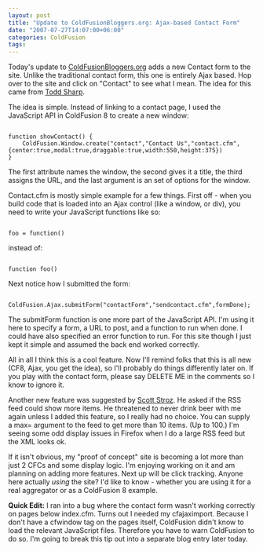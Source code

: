 ```yaml
---
layout: post
title: "Update to ColdFusionBloggers.org: Ajax-based Contact Form"
date: "2007-07-27T14:07:00+06:00"
categories: ColdFusion 
tags: 
---
```


Today's update to <a href="http://www.coldfusionbloggers.org">ColdFusionBloggers.org</a>  adds a new Contact form to the site. Unlike the traditional contact form, this one is entirely Ajax based. Hop over to the site and click on "Contact" to see what I mean. The idea for this came from <a href="http://cfsilence.com/blog/client/">Todd Sharp</a>. 

The idea is simple. Instead of linking to a contact page, I used the JavaScript API in ColdFusion 8 to create a new window:

<code>
function showContact() {
	ColdFusion.Window.create("contact","Contact Us","contact.cfm",{center:true,modal:true,draggable:true,width:550,height:375})
}
</code>

The first attribute names the window, the second gives it a title, the third assigns the URL, and the last argument is an set of options for the window.

Contact.cfm is mostly simple example for a few things. First off - when you build code that is loaded into an Ajax control (like a window, or div), you need to write your JavaScript functions like so:

<code>
foo = function()
</code>

instead of:

<code>
function foo()
</code>

Next notice how I submitted the form:

<code>
ColdFusion.Ajax.submitForm("contactForm","sendcontact.cfm",formDone);
</code>

The submitForm function is one more part of the JavaScript API. I'm using it here to specify a form, a URL to post, and a function to run when done. I could have also specified an error function to run. For this site though I just kept it simple and assumed the back end worked correctly. 

All in all I think this is a cool feature. Now I'll remind folks that this is all new (CF8, Ajax, you get the idea), so I'll probably do things differently later on. If you play with the contact form, please say DELETE ME in the comments so I know to ignore it.

Another new feature was suggested by <a href="http://www.boyzoid.com">Scott Stroz</a>. He asked if the RSS feed could show more items. He threatened to never drink beer with me again unless I added this feature, so I really had no choice. You can supply a max= argument to the feed to get more than 10 items. (Up to 100.) I'm seeing some odd display issues in Firefox when I do a large RSS feed but the XML looks ok. 

If it isn't obvious, my "proof of concept" site is becoming a lot more than just 2 CFCs and some display logic. I'm enjoying working on it and am planning on adding more features. Next up will be click tracking. Anyone here actually <i>using</i> the site? I'd like to know - whether you are using it for a real aggregator or as a ColdFusion 8 example.

<b>Quick Edit:</b> I ran into a bug where the contact form wasn't working correctly on pages below index.cfm. Turns out I needed my cfajaximport. Because I don't have a cfwindow tag on the pages itself, ColdFusion didn't know to load the relevant JavaScript files. Therefore you have to warn ColdFusion to do so. I'm going to break this tip out into a separate blog entry later today.